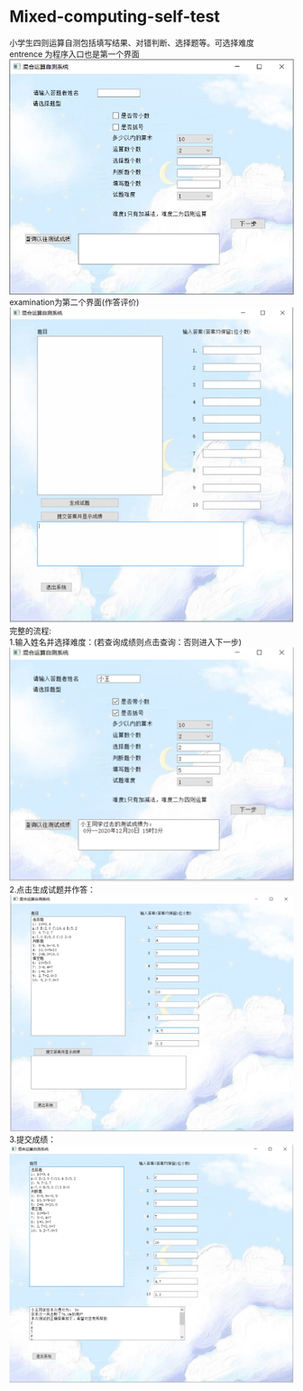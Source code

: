 # Mixed-computing-self-test
小学生四则运算自测包括填写结果、对错判断、选择题等。可选择难度  
entrence 为程序入口也是第一个界面  
![图片](image/1.png)  
examination为第二个界面(作答评价)  
![图片](image/2.png)  
完整的流程:  
1.输入姓名并选择难度：(若查询成绩则点击查询：否则进入下一步)  
![图片](image/3.png)  
2.点击生成试题并作答：  
![图片](image/4.png)   
3.提交成绩：  
![图片](image/5.png) 

